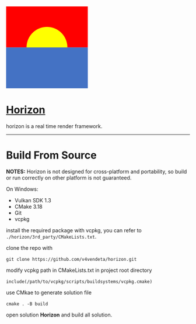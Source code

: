![](docs/figs/horizon_224.png)

# [Horizon](https://github.com/v4vendeta/horizon/)

horizon is a real time render framework.

---

# Build From Source

**NOTES:** Horizon is not designed for cross-platform and portability, so build or run correctly on other platform is not guaranteed.

On Windows:

- Vulkan SDK 1.3
- CMake 3.18
- Git
- vcpkg

install the required package with vcpkg, you can refer to ```./horizon/3rd_party/CMakeLists.txt```.

clone the repo with

~~~
git clone https://github.com/v4vendeta/horizon.git
~~~

modify vcpkg path in CMakeLists.txt in project root directory

~~~
include(/path/to/vcpkg/scripts/buildsystems/vcpkg.cmake)
~~~


use CMkae to generate solution file

~~~
cmake . -B build
~~~

open solution **Horizon** and build all solution.

<!-- ./app.exe -config_path D:/codes/horizon/horizon/app/EngineConfig.ini -->
